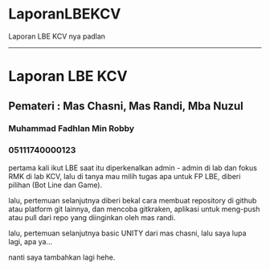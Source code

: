 # LaporanLBEKCV
Laporan LBE KCV nya padlan
<hr size=10>

# Laporan LBE KCV
## Pemateri : Mas Chasni, Mas Randi, Mba Nuzul

### Muhammad Fadhlan Min Robby
### 05111740000123

pertama kali ikut LBE saat itu diperkenalkan admin - admin di lab dan fokus RMK di lab KCV,
lalu di tanya mau milih tugas apa untuk FP LBE, diberi pilihan (Bot Line dan Game).

lalu, pertemuan selanjutnya diberi bekal cara membuat repository di github atau platform git lainnya, dan mencoba gitkraken, aplikasi untuk meng-push atau pull dari repo yang diinginkan oleh mas randi.

lalu, pertemuan selanjutnya basic UNITY dari mas chasni,
lalu saya lupa lagi, apa ya...

nanti saya tambahkan lagi hehe.
